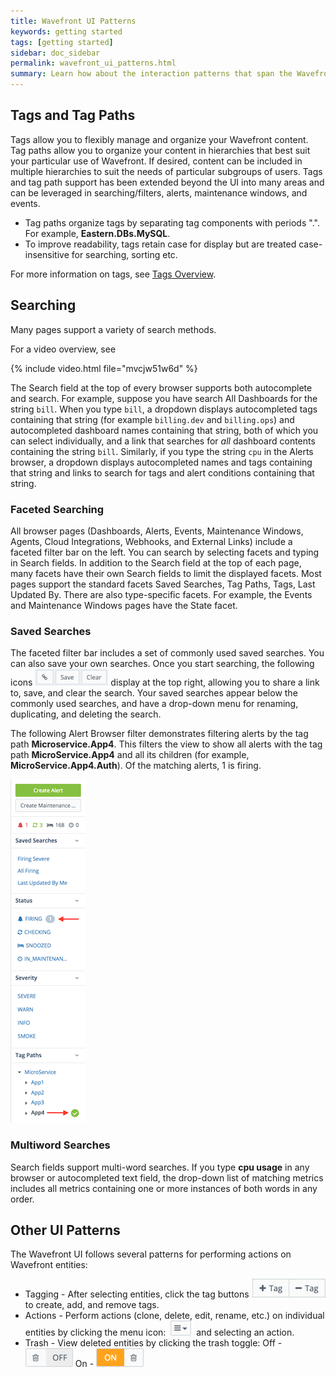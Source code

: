 ```yaml
---
title: Wavefront UI Patterns
keywords: getting started
tags: [getting started]
sidebar: doc_sidebar
permalink: wavefront_ui_patterns.html
summary: Learn how about the interaction patterns that span the Wavefront UI.
---
```


## Tags and Tag Paths

Tags allow you to flexibly manage and organize your Wavefront content. Tag paths allow you to organize your content in hierarchies that best suit your particular use of Wavefront. If desired, content can be included in multiple hierarchies to suit the needs of particular subgroups of users. Tags and tag path support has been extended beyond the UI into many areas and can be leveraged in searching/filters, alerts, maintenance windows, and events.

-  Tag paths organize tags by separating tag components with periods ".". For example, **Eastern.DBs.MySQL**.
-  To improve readability, tags retain case for display but are treated case-insensitive for searching, sorting etc.

For more information on tags, see [Tags Overview](tags_overview.html).

## Searching

Many pages support a variety of search methods. 

For a video overview, see 

{% include video.html file="mvcjw51w6d" %}


The Search field at the top of every browser supports both autocomplete and search. For example, suppose you have search All Dashboards for the string `bill`. When you type `bill`, a dropdown displays autocompleted tags containing that string (for example `billing.dev` and `billing.ops`) and autocompleted dashboard names containing that string, both of which you can select individually, and a link that searches for _all_ dashboard contents containing the string `bill`. Similarly, if you type the string `cpu` in the Alerts browser, a dropdown displays autocompleted names and tags containing that string and links to search for tags and alert conditions containing that string.


### Faceted Searching

All browser pages (Dashboards, Alerts, Events, Maintenance Windows, Agents, Cloud Integrations, Webhooks, and External Links) include a faceted filter bar on the left. You can search by selecting facets and typing in Search fields. In addition to the Search field at the top of each page, many facets have their own Search fields to limit the displayed facets. Most pages support the standard facets Saved Searches, Tag Paths, Tags, Last Updated By. There are also type-specific facets. For example, the Events and Maintenance Windows pages have the State facet.

### Saved Searches

The faceted filter bar includes a set of commonly used saved searches. You can also save your own searches. Once you start searching, the following icons ![search icons](images/searchicons.png) display at the top right, allowing you to share a link to, save, and clear the search. Your saved searches appear below the commonly used searches, and have a drop-down menu for renaming, duplicating, and deleting the search.

The following Alert Browser filter demonstrates filtering alerts by the tag path **Microservice.App4**. This filters the view to show all alerts with the tag path **MicroService.App4** and all its children (for example, **MicroService.App4.Auth**). Of the matching alerts, 1 is firing.

![Tag path](images/MicroService.App4_firing.png)

### Multiword Searches

Search fields support multi-word searches. If you type **cpu usage** in any browser or autocompleted text field, the drop-down list of matching metrics includes all metrics containing one or more instances of both words in any order.

## Other UI Patterns

The Wavefront UI follows several patterns for performing actions on Wavefront entities:

-   Tagging - After selecting entities, click the tag buttons ![tag toggle](images/tag_toggle.png#inline) to create, add, and remove tags.
-   Actions - Perform actions (clone, delete, edit, rename, etc.) on individual entities by clicking the menu icon:  ![action menu](images/action_menu.png#inline)  and selecting an action.
-   Trash - View deleted entities by clicking the trash toggle: Off - ![trash off](images/trash_off.png#inline) On - ![trash on](images/trash_on.png#inline)
